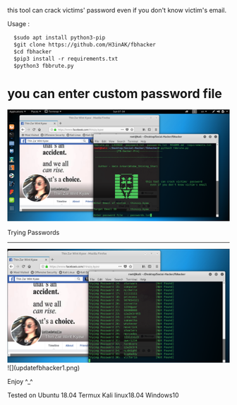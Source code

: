 this tool can crack victims' password even if you don't know victim's email.

Usage :
      
      $sudo apt install python3-pip
      $git clone https://github.com/H3inAK/fbhacker
      $cd fbhacker
      $pip3 install -r requirements.txt
      $python3 fbbrute.py

you can enter custom password file
==================================

![](updatefbhacker.png)

Trying Passwords
****************
<img src="updatefbhacker1.png" width="800">
![](updatefbhacker1.png)
      
Enjoy ^_^ 

Tested on Ubuntu 18.04
          Termux
          Kali linux18.04
          Windows10
 
